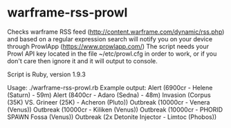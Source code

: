 # warframe-rss-prowl
Checks warframe RSS feed (http://content.warframe.com/dynamic/rss.php) and based on a regular expression search will notify you on your device through ProwlApp (https://www.prowlapp.com/)
The script needs your Prowl API key located in the file ~/etc/prowl.cfg in order to work, or if you don't care then ignore it and it will output to console.

Script is Ruby, version 1.9.3

Usage:
./warframe-rss-prowl.rb
Example output:
Alert (6900cr - Helene (Saturn) - 59m)
Alert (8400cr - Adaro (Sedna) - 48m)
Invasion (Corpus (35K) VS. Grineer (25K) - Acheron (Pluto))
Outbreak (10000cr - Venera (Venus))
Outbreak (10000cr - Kiliken (Venus))
Outbreak (10000cr - PHORID SPAWN Fossa (Venus))
Outbreak (2x Detonite Injector - Limtoc (Phobos))
